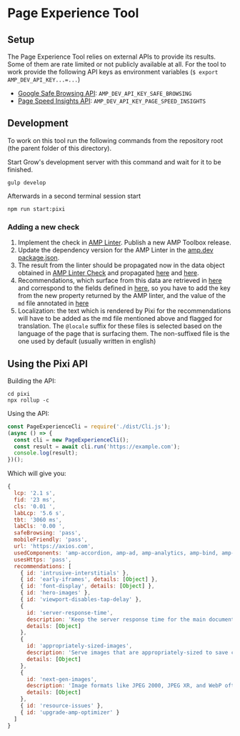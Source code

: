 # Page Experience Tool

## Setup

The Page Experience Tool relies on external APIs to provide its results. Some of them are rate limited or not publicly available at all. For the tool to work provide the following API keys as environment variables (`$ export AMP_DEV_API_KEY...=...`)

- [Google Safe Browsing API](https://developers.google.com/safe-browsing/v4): `AMP_DEV_API_KEY_SAFE_BROWSING`
- [Page Speed Insights API](https://developers.google.com/speed/docs/insights/v5/get-started): `AMP_DEV_API_KEY_PAGE_SPEED_INSIGHTS`

## Development

To work on this tool run the following commands from the repository root (the parent folder of this directory).

Start Grow's development server with this command and wait for it to be finished.

```
gulp develop
```

Afterwards in a second terminal session start

```
npm run start:pixi
```

### Adding a new check

1. Implement the check in [AMP Linter](https://github.com/ampproject/amp-toolbox/tree/main/packages/linter). Publish a new AMP Toolbox release.
2. Update the dependency version for the AMP Linter in the [amp.dev package.json](https://github.com/ampproject/amp.dev/blob/future/package.json#L60).
3. The result from the linter should be propagated now in the data object obtained in [AMP Linter Check](https://github.com/ampproject/amp.dev/blob/a6cd7e741d83ca5bb19f2a074c2a5d41b64906d6/pixi/backend/api.js#L86) and propagated [here](https://github.com/ampproject/amp.dev/blob/a6cd7e741d83ca5bb19f2a074c2a5d41b64906d6/pixi/src/checks/AmpLinterCheck.js#L108) and [here](https://github.com/ampproject/amp.dev/blob/a6cd7e741d83ca5bb19f2a074c2a5d41b64906d6/pixi/src/ui/PageExperience.js#L236-L249).
4. Recommendations, which surface from this data are retrieved in [here](https://github.com/ampproject/amp.dev/blob/a6cd7e741d83ca5bb19f2a074c2a5d41b64906d6/pixi/src/utils/checkAggregation/recommendations.js#L87) and correspond to the fields defined in [here](https://github.com/ampproject/amp.dev/blob/a6cd7e741d83ca5bb19f2a074c2a5d41b64906d6/pixi/src/utils/checkAggregation/recommendations.js#L19), so you have to add the key from the new property returned by the AMP linter, and the value of the `md` file annotated in [here](https://github.com/ampproject/amp.dev/tree/future/pages/content/pixi/recommendations)
5. Localization: the text which is rendered by Pixi for the recommendations will have to be added as the md file mentioned above and flagged for translation. The `@locale` suffix for these files is selected based on the language of the page that is surfacing them. The non-suffixed file is the one used by default (usually written in english)

## Using the Pixi API

Building the API:

```shell
cd pixi
npx rollup -c
```

Using the API:

```js
const PageExperienceCli = require('./dist/Cli.js');
(async () => {
  const cli = new PageExperienceCli();
  const result = await cli.run('https://example.com');
  console.log(result);
})();
```

Which will give you:

```js
{
  lcp: '2.1 s',
  fid: '23 ms',
  cls: '0.01 ',
  labLcp: '5.6 s',
  tbt: '3060 ms',
  labCls: '0.00 ',
  safeBrowsing: 'pass',
  mobileFriendly: 'pass',
  url: 'https://axios.com',
  usedComponents: 'amp-accordion, amp-ad, amp-analytics, amp-bind, amp-list, amp-mustache, amp-form, amp-lightbox, amp-iframe, amp-jwplayer, amp-social-share',
  usesHttps: 'pass',
  recommendations: [
    { id: 'intrusive-interstitials' },
    { id: 'early-iframes', details: [Object] },
    { id: 'font-display', details: [Object] },
    { id: 'hero-images' },
    { id: 'viewport-disables-tap-delay' },
    {
      id: 'server-response-time',
      description: 'Keep the server response time for the main document short because all other requests depend on it. [Learn more](https://web.dev/time-to-first-byte/).',
      details: [Object]
    },
    {
      id: 'appropriately-sized-images',
      description: 'Serve images that are appropriately-sized to save cellular data and improve load time. [Learn more](https://web.dev/uses-responsive-images/).',
      details: [Object]
    },
    {
      id: 'next-gen-images',
      description: 'Image formats like JPEG 2000, JPEG XR, and WebP often provide better compression than PNG or JPEG, which means faster downloads and less data consumption. [Learn more](https://web.dev/uses-webp-images/).',
      details: [Object]
    },
    { id: 'resource-issues' },
    { id: 'upgrade-amp-optimizer' }
  ]
}
```
